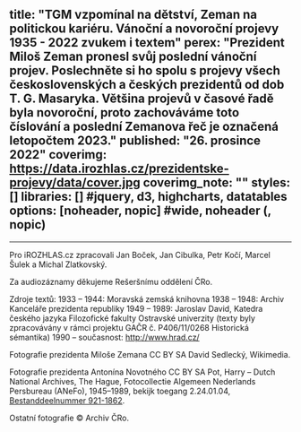 title: "TGM vzpomínal na dětství, Zeman na politickou kariéru. Vánoční a novoroční projevy 1935 - 2022 zvukem i textem"
perex: "Prezident Miloš Zeman pronesl svůj poslední vánoční projev. Poslechněte si ho spolu s projevy všech československých a českých prezidentů od dob T. G. Masaryka. Většina projevů v časové řadě byla novoroční, proto zachováváme toto číslování a poslední Zemanova řeč je označená letopočtem 2023."
published: "26. prosince 2022"
coverimg: https://data.irozhlas.cz/prezidentske-projevy/data/cover.jpg
coverimg_note: ""
styles: []
libraries: [] #jquery, d3, highcharts, datatables
options: [noheader, nopic] #wide, noheader (, nopic)
---
<div id="projevy-app"></div>
<hr>
<div id="projevy-footer">
Pro iROZHLAS.cz zpracovali Jan Boček, Jan Cibulka, Petr Kočí, Marcel Šulek a Michal Zlatkovský.

Za audiozáznamy děkujeme Rešeršnímu oddělení ČRo.

Zdroje textů:
1933 – 1944: Moravská zemská knihovna
1938 – 1948: Archiv Kanceláře prezidenta republiky
1949 – 1989: Jaroslav David, Katedra českého jazyka Filozofické fakulty Ostravské univerzity (texty byly zpracovávány v rámci projektu GAČR č. P406/11/0268 Historická sémantika)
1990 – současnost: http://www.hrad.cz/

Fotografie prezidenta Miloše Zemana CC BY SA David Sedlecký, Wikimedia.

Fotografie prezidenta Antonína Novotného CC BY SA Pot, Harry – Dutch National Archives, The Hague, Fotocollectie Algemeen Nederlands Persbureau (ANeFo), 1945–1989, bekijk toegang 2.24.01.04, [Bestanddeelnummer 921-1862](http://www.gahetna.nl/collectie/afbeeldingen/fotocollectie/zoeken/weergave/detail/q/id/ab3a530a-d0b4-102d-bcf8-003048976d84).

Ostatní fotografie © Archiv ČRo.
</div>
